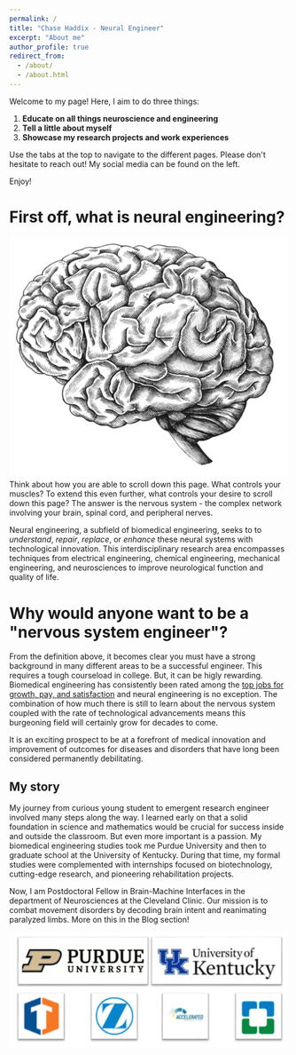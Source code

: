 ```yaml
---
permalink: /
title: "Chase Haddix - Neural Engineer"
excerpt: "About me"
author_profile: true
redirect_from: 
  - /about/
  - /about.html
---
```


Welcome to my page! Here, I aim to do three things:
1. **Educate on all things neuroscience and engineering**
2. **Tell a little about myself**
3. **Showcase my research projects and work experiences**


Use the tabs at the top to navigate to the different pages. Please don't hesitate to reach out! My social media can be found on the left. 

Enjoy!

First off, what is neural engineering?
======
![First off, what is neural engineering?!](/images/HandDrawnBrain.jpg)
Think about how you are able to scroll down this page. What controls your muscles? To extend this even further, what controls your desire to scroll down this page? The answer is the nervous system - the complex network involving your brain, spinal cord, and peripheral nerves. 

Neural engineering, a subfield of biomedical engineering, seeks to to _understand_, _repair_, _replace_, or _enhance_ these neural systems with technological innovation. This interdisciplinary research area encompasses techniques from electrical engineering, chemical engineering, mechanical engineering, and neurosciences to improve neurological function and quality of life. 

Why would anyone want to be a "nervous system engineer"? 
======
From the definition above, it becomes clear you must have a strong background in many different areas to be a successful engineer. This requires a tough courseload in college. But, it can be higly rewarding. Biomedical engineering has consistently been rated among the [top jobs for growth, pay, and satisfaction](https://money.cnn.com/pf/best-jobs/2013/snapshots/1.html) and neural engineering is no exception. The combination of how much there is still to learn about the nervous system coupled with the rate of technological advancements means this burgeoning field will certainly grow for decades to come. 

It is an exciting prospect to be at a forefront of medical innovation and improvement of outcomes for diseases and disorders that have long been considered permanently debilitating. 

My story
------
My journey from curious young student to emergent research engineer involved many steps along the way. I learned early on that a solid foundation in science and mathematics would be crucial for success inside and outside the classroom. But even more important is a passion. My biomedical engineering studies took me Purdue University and then to graduate school at the University of Kentucky. During that time, my formal studies were complemented with internships focused on biotechnology, cutting-edge research, and pioneering rehabilitation projects. 

Now, I am Postdoctoral Fellow in Brain-Machine Interfaces in the department of Neurosciences at the Cleveland Clinic. Our mission is to combat movement disorders by decoding brain intent and reanimating paralyzed limbs. More on this in the Blog section!

![Where I've Worked!](/images/PlacesIveWorked.PNG)
